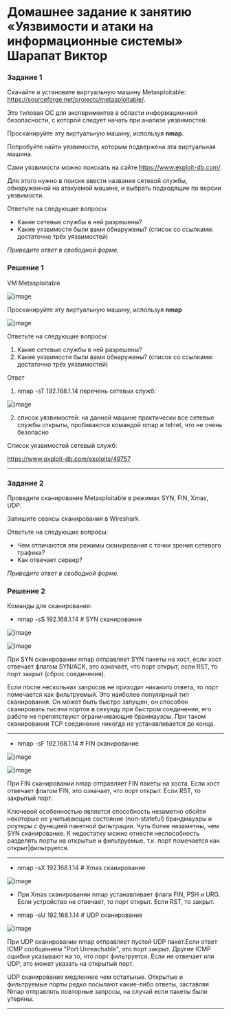 # Домашнее задание к занятию «Уязвимости и атаки на информационные системы» Шарапат Виктор

### Задание 1

Скачайте и установите виртуальную машину Metasploitable: https://sourceforge.net/projects/metasploitable/.

Это типовая ОС для экспериментов в области информационной безопасности, с которой следует начать при анализе уязвимостей.

Просканируйте эту виртуальную машину, используя **nmap**.

Попробуйте найти уязвимости, которым подвержена эта виртуальная машина.

Сами уязвимости можно поискать на сайте https://www.exploit-db.com/.

Для этого нужно в поиске ввести название сетевой службы, обнаруженной на атакуемой машине, и выбрать подходящие по версии уязвимости.

Ответьте на следующие вопросы:

- Какие сетевые службы в ней разрешены?
- Какие уязвимости были вами обнаружены? (список со ссылками: достаточно трёх уязвимостей)
  
*Приведите ответ в свободной форме.*  


### Решение 1
VM Metasploitable

![image](https://github.com/sharvik22/13-01.md/assets/136818757/62c1fabd-b79b-4551-b3b9-e2ea9b375e0e)

Просканируйте эту виртуальную машину, используя **nmap**

![image](https://github.com/sharvik22/13-01.md/assets/136818757/984d4ed6-968c-49d3-a647-028753997c2e)

Ответьте на следующие вопросы:
1) Какие сетевые службы в ней разрешены?
2) Какие уязвимости были вами обнаружены? (список со ссылками: достаточно трёх уязвимостей)
   
Ответ

1) nmap -sT 192.168.1.14
перечень сетевых служб:

![image](https://github.com/sharvik22/13-01.md/assets/136818757/13c9b08a-fb65-45aa-9444-4998d28ef8c5)

2) список уязвимостей:
на данной машине практически все сетевые службы открыты, пробиваются командой nmap и telnet, что не очень безопасно

Список уязвимостей сетевый служб:

https://www.exploit-db.com/exploits/49757



  

---


### Задание 2

Проведите сканирование Metasploitable в режимах SYN, FIN, Xmas, UDP.

Запишите сеансы сканирования в Wireshark.

Ответьте на следующие вопросы:

- Чем отличаются эти режимы сканирования с точки зрения сетевого трафика?
- Как отвечает сервер?

*Приведите ответ в свободной форме.*

### Решение 2

Команды для сканирования:

* nmap -sS 192.168.1.14  # SYN сканирование

![image](https://github.com/sharvik22/13-01.md/assets/136818757/29dcee03-5399-4006-bc5c-96f5fe79d51a)

![image](https://github.com/sharvik22/13-01.md/assets/136818757/b9935d2b-c79c-4559-a8da-09e7e353d0dc)

При SYN сканировании nmap отправляет SYN пакеты на хост, если хост отвечает флагом SYN/ACK, это означает, что порт открыт, если RST, то порт закрыт (сброс соединения).

Если после нескольких запросов не приходит никакого ответа, то порт помечается как фильтруемый.
Это наиболее популярный тип сканирования. Он может быть быстро запущен, он способен сканировать тысячи портов в секунду при быстром соединении, его работе не препятствуют ограничивающие бранмауэры.
При таком сканировании TCP соединение никогда не устанавливается до конца. 

---

* nmap -sF 192.168.1.14  # FIN сканирование

![image](https://github.com/sharvik22/13-01.md/assets/136818757/d168f568-2c32-43b4-b76f-23d6680c7f6f)

![image](https://github.com/sharvik22/13-01.md/assets/136818757/70dcc1b1-dcf4-4bae-9eef-c58b4763dcbe)

При FIN сканировании nmap отправляет FIN пакеты на хоста. Если хост отвечает флагом FIN, это означает, что порт открыт. Если RST, то закрытый порт.

Ключевой особенностью является способность незаметно обойти некоторые не учитывающие состояние (non-stateful) брандмауэры и роутеры с функцией пакетной фильтрации.
Чуть более незаметны, чем SYN сканирование. К недостатку можно отнести неспособность разделять порты на открытые и фильтруемые, т.к. порт помечается как открыт|фильтруется.

---

* nmap -sX 192.168.1.14  # Xmas сканирование

![image](https://github.com/sharvik22/13-01.md/assets/136818757/c6cf3688-60a8-4b85-a835-695366440fd6)

- При Xmas сканировании nmap устанавливает флаги FIN, PSH и URG. Если устройство не отвечает, то порт открыт. Если RST, то закрыт.


* nmap -sU 192.168.1.14  # UDP сканирование

![image](https://github.com/sharvik22/13-01.md/assets/136818757/f34187aa-6904-47ed-927a-009c355e70b0)

При UDP сканировании nmap отправляет пустой UDP пакет.Если ответ ICMP сообщением "Port Unreachable", это порт закрыт. Другие ICMP ошибки указывают на то, что порт фильтруется. Если не отвечает или UDP, это может указать на открытый порт.

UDP сканирование медленнее чем остальные.
Открытые и фильтруемые порты редко посылают какие-либо ответы, заставляя Nmap отправлять повторные запросы, на случай если пакеты были утеряны. 

---
